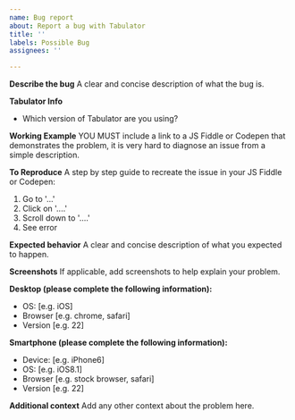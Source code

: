 ```yaml
---
name: Bug report
about: Report a bug with Tabulator
title: ''
labels: Possible Bug
assignees: ''

---
```


<!--
YOUR BUG REPORT MUST CONTAIN A LINK TO A JSFiddle OR Codepen THAT DEMONSTRATES THE ISSUE OR IT WILL BE CLOSED WITHOUT DISCUSSION

Please make sure you fill in all the sections of this template to give us the best chance of helping you
-->

**Describe the bug**
A clear and concise description of what the bug is.

**Tabulator Info**
- Which version of Tabulator are you using?

**Working Example**
YOU MUST include a link to a JS Fiddle or Codepen that demonstrates the problem, it is very hard to diagnose an issue from a simple description.

<!--
ISSUES CREATED WITHOUT THIS EXAMPLE WILL BE CLOSED WITHOUT DISCUSSION
-->

**To Reproduce**
A step by step guide to recreate the issue in your JS Fiddle or Codepen:
1. Go to '...'
2. Click on '....'
3. Scroll down to '....'
4. See error

**Expected behavior**
A clear and concise description of what you expected to happen.

**Screenshots**
If applicable, add screenshots to help explain your problem.

**Desktop (please complete the following information):**
 - OS: [e.g. iOS]
 - Browser [e.g. chrome, safari]
 - Version [e.g. 22]

**Smartphone (please complete the following information):**
 - Device: [e.g. iPhone6]
 - OS: [e.g. iOS8.1]
 - Browser [e.g. stock browser, safari]
 - Version [e.g. 22]

**Additional context**
Add any other context about the problem here.
